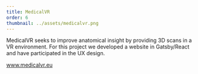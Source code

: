 ```yaml
---
title: MedicalVR
order: 6
thumbnail: ../assets/medicalvr.png
---
```


MedicalVR seeks to improve anatomical insight by providing 3D scans in a VR environment. For this project we developed a website in Gatsby/React and have participated in the UX design. 

<a href="https://www.medicalvr.eu/" target="_blank">www.medicalvr.eu</a>